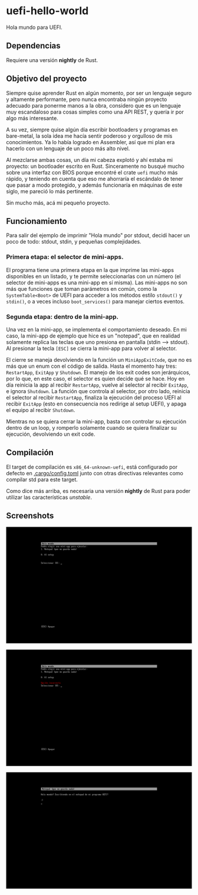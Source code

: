 # uefi-hello-world

Hola mundo para UEFI.

## Dependencias

Requiere una versión **nightly** de Rust.

## Objetivo del proyecto

Siempre quise aprender Rust en algún momento, por ser un lenguaje seguro y altamente performante, pero nunca encontraba
ningún proyecto adecuado para ponerme manos a la obra, considero que es un lenguaje muy escandaloso para cosas simples
como una API REST, y quería ir por algo más interesante.

A su vez, siempre quise algún día escribir bootloaders y programas en bare-metal, la sola idea me hacía sentir poderoso
y orgulloso de mis conocimientos. Ya lo había logrado en Assembler, así que mi plan era hacerlo con un lenguaje de un 
poco más alto nivel.

Al mezclarse ambas cosas, un día mi cabeza explotó y ahí estaba mi proyecto: un bootloader escrito en Rust. Sinceramente
no busqué mucho sobre una interfaz con BIOS porque encontré el crate `uefi` mucho más rápido, y teniendo en cuenta que
eso me ahorraría el escándalo de tener que pasar a modo protegido, y además funcionaría en máquinas de este siglo, me
pareció lo más pertinente.

Sin mucho más, acá mi pequeño proyecto.

## Funcionamiento

Para salir del ejemplo de imprimir "Hola mundo" por stdout, decidí hacer un poco de todo: stdout, stdin, y pequeñas
complejidades.

### Primera etapa: el selector de mini-apps.

El programa tiene una primera etapa en la que imprime las mini-apps disponibles en un listado, y te permite
seleccionarlas con un número (el selector de mini-apps es una mini-app en sí misma). Las mini-apps no son más que 
funciones que toman parámetros en común, como la `SystemTable<Boot>` de UEFI para acceder a los métodos estilo 
`stdout()` y `stdin()`, o a veces incluso `boot_services()` para manejar ciertos eventos.

### Segunda etapa: dentro de la mini-app.

Una vez en la mini-app, se implementa el comportamiento deseado. En mi caso, la mini-app de ejemplo que hice es un 
"notepad", que en realidad solamente replica las teclas que uno presiona en pantalla (stdin --> stdout). Al presionar la
tecla `[ESC]` se cierra la mini-app para volver al selector.

El cierre se maneja devolviendo en la función un `MiniAppExitCode`, que no es más que un enum con el código de salida. 
Hasta el momento hay tres: `RestartApp`, `ExitApp` y `Shutdown`. El manejo de los exit codes son jerárquicos, por lo 
que, en este caso, el selector es quien decide qué se hace. Hoy en día reinicia la app al recibir `RestartApp`, vuelve
al selector al recibir `ExitApp`, e ignora `Shutdown`.
La función que controla al selector, por otro lado, reinicia el selector al recibir `RestartApp`, finaliza la ejecución
del proceso UEFI al recibir `ExitApp` (esto en consecuencia nos redirige al setup UEFI), y apaga el equipo al recibir
`Shutdown`.

Mientras no se quiera cerrar la mini-app, basta con controlar su ejecución dentro de un loop, y romperlo solamente
cuando se quiera finalizar su ejecución, devolviendo un exit code.

## Compilación

El target de compilación es `x86_64-unknown-uefi`, está configurado por defecto en 
[.cargo/config.toml](.cargo/config.toml) junto con otras directivas relevantes como compilar std para este target.

Como dice más arriba, es necesaria una versión **nightly** de Rust para poder utilizar las características _unstable_.

## Screenshots

![Selector de mini-apps](resources/uefi_selector.png)

![Selector de mini-apps - error de validación](resources/uefi_selector_validation.png)

![Mini-app Notepad](resources/uefi_notepad.png)
